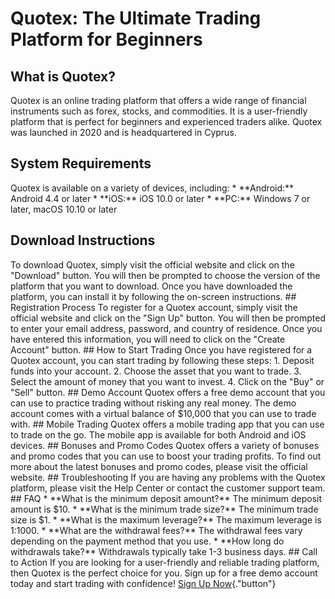 # Quotex: The Ultimate Trading Platform for Beginners

## What is Quotex?

Quotex is an online trading platform that offers a wide range of
financial instruments such as forex, stocks, and commodities. It is a
user-friendly platform that is perfect for beginners and experienced
traders alike. Quotex was launched in 2020 and is headquartered in
Cyprus.

## System Requirements

Quotex is available on a variety of devices, including: \*
\*\*Android:\*\* Android 4.4 or later \* \*\*iOS:\*\* iOS 10.0 or later
\* \*\*PC:\*\* Windows 7 or later, macOS 10.10 or later

## Download Instructions

To download Quotex, simply visit the official website and click on the
"Download" button. You will then be prompted to choose the version
of the platform that you want to download. Once you have downloaded the
platform, you can install it by following the on-screen instructions.
\## Registration Process To register for a Quotex account, simply visit
the official website and click on the "Sign Up" button. You will
then be prompted to enter your email address, password, and country of
residence. Once you have entered this information, you will need to
click on the "Create Account" button. \## How to Start Trading
Once you have registered for a Quotex account, you can start trading by
following these steps: 1. Deposit funds into your account. 2. Choose the
asset that you want to trade. 3. Select the amount of money that you
want to invest. 4. Click on the "Buy" or "Sell" button. \##
Demo Account Quotex offers a free demo account that you can use to
practice trading without risking any real money. The demo account comes
with a virtual balance of \$10,000 that you can use to trade with. \##
Mobile Trading Quotex offers a mobile trading app that you can use to
trade on the go. The mobile app is available for both Android and iOS
devices. \## Bonuses and Promo Codes Quotex offers a variety of bonuses
and promo codes that you can use to boost your trading profits. To find
out more about the latest bonuses and promo codes, please visit the
official website. \## Troubleshooting If you are having any problems
with the Quotex platform, please visit the Help Center or contact the
customer support team. \## FAQ \* \*\*What is the minimum deposit
amount?\*\* The minimum deposit amount is \$10. \* \*\*What is the
minimum trade size?\*\* The minimum trade size is \$1. \* \*\*What is
the maximum leverage?\*\* The maximum leverage is 1:1000. \* \*\*What
are the withdrawal fees?\*\* The withdrawal fees vary depending on the
payment method that you use. \* \*\*How long do withdrawals take?\*\*
Withdrawals typically take 1-3 business days. \## Call to Action If you
are looking for a user-friendly and reliable trading platform, then
Quotex is the perfect choice for you. Sign up for a free demo account
today and start trading with confidence! [Sign Up
Now](\%22https://traff.sbs/brokerqxsignup\%22){."button"}

